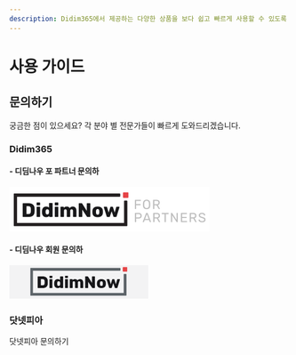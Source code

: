 ```yaml
---
description: Didim365에서 제공하는 다양한 상품을 보다 쉽고 빠르게 사용할 수 있도록 자세한 설명을 제공합니다.
---
```


# 사용 가이드

## 문의하기

궁금한 점이 있으세요? 각 분야 별 전문가들이 빠르게 도와드리겠습니다.

### Didim365

#### - 디딤나우  포 파트너 문의하

 ![](.gitbook/assets/logo_didimnowfp.png)

#### - 디딤나우 회원 문의하

 ![&#xB514;&#xB524;&#xB098;&#xC6B0; &#xD3EC; &#xD30C;&#xD2B8;&#xB108; &#xBB38;&#xC758;&#xD558;&#xAE30;](.gitbook/assets/logo_login.gif)



### 닷넷피아

닷넷피아 문의하기

